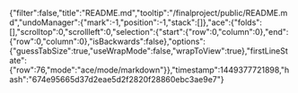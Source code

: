{"filter":false,"title":"README.md","tooltip":"/finalproject/public/README.md","undoManager":{"mark":-1,"position":-1,"stack":[]},"ace":{"folds":[],"scrolltop":0,"scrollleft":0,"selection":{"start":{"row":0,"column":0},"end":{"row":0,"column":0},"isBackwards":false},"options":{"guessTabSize":true,"useWrapMode":false,"wrapToView":true},"firstLineState":{"row":76,"mode":"ace/mode/markdown"}},"timestamp":1449377721898,"hash":"674e95665d37d2eae5d2f2820f28860ebc3ae9e7"}